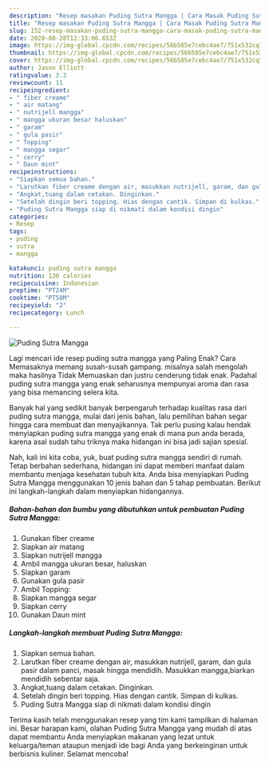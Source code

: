 ```yaml
---
description: "Resep masakan Puding Sutra Mangga | Cara Masak Puding Sutra Mangga Yang Bikin Ngiler"
title: "Resep masakan Puding Sutra Mangga | Cara Masak Puding Sutra Mangga Yang Bikin Ngiler"
slug: 152-resep-masakan-puding-sutra-mangga-cara-masak-puding-sutra-mangga-yang-bikin-ngiler
date: 2020-08-28T12:33:06.653Z
image: https://img-global.cpcdn.com/recipes/56b585e7cebc4ae7/751x532cq70/puding-sutra-mangga-foto-resep-utama.jpg
thumbnail: https://img-global.cpcdn.com/recipes/56b585e7cebc4ae7/751x532cq70/puding-sutra-mangga-foto-resep-utama.jpg
cover: https://img-global.cpcdn.com/recipes/56b585e7cebc4ae7/751x532cq70/puding-sutra-mangga-foto-resep-utama.jpg
author: Jason Elliott
ratingvalue: 3.3
reviewcount: 11
recipeingredient:
- " fiber creame"
- " air matang"
- " nutrijell mangga"
- " mangga ukuran besar haluskan"
- " garam"
- " gula pasir"
- " Topping"
- " mangga segar"
- " cerry"
- " Daun mint"
recipeinstructions:
- "Siapkan semua bahan."
- "Larutkan fiber creame dengan air, masukkan nutrijell, garam, dan gula pasir dalam panci, masak hingga mendidih. Masukkan mangga,biarkan mendidih sebentar saja."
- "Angkat,tuang dalam cetakan. Dinginkan."
- "Setelah dingin beri topping. Hias dengan cantik. Simpan di kulkas."
- "Puding Sutra Mangga siap di nikmati dalam kondisi dingin"
categories:
- Resep
tags:
- puding
- sutra
- mangga

katakunci: puding sutra mangga 
nutrition: 130 calories
recipecuisine: Indonesian
preptime: "PT24M"
cooktime: "PT58M"
recipeyield: "2"
recipecategory: Lunch

---
```



![Puding Sutra Mangga](https://img-global.cpcdn.com/recipes/56b585e7cebc4ae7/751x532cq70/puding-sutra-mangga-foto-resep-utama.jpg)

Lagi mencari ide resep puding sutra mangga yang Paling Enak? Cara Memasaknya memang susah-susah gampang. misalnya salah mengolah maka hasilnya Tidak Memuaskan dan justru cenderung tidak enak. Padahal puding sutra mangga yang enak seharusnya mempunyai aroma dan rasa yang bisa memancing selera kita.



Banyak hal yang sedikit banyak berpengaruh terhadap kualitas rasa dari puding sutra mangga, mulai dari jenis bahan, lalu pemilihan bahan segar hingga cara membuat dan menyajikannya. Tak perlu pusing kalau hendak menyiapkan puding sutra mangga yang enak di mana pun anda berada, karena asal sudah tahu triknya maka hidangan ini bisa jadi sajian spesial.


Nah, kali ini kita coba, yuk, buat puding sutra mangga sendiri di rumah. Tetap berbahan sederhana, hidangan ini dapat memberi manfaat dalam membantu menjaga kesehatan tubuh kita. Anda bisa menyiapkan Puding Sutra Mangga menggunakan 10 jenis bahan dan 5 tahap pembuatan. Berikut ini langkah-langkah dalam menyiapkan hidangannya.

<!--inarticleads1-->

##### Bahan-bahan dan bumbu yang dibutuhkan untuk pembuatan Puding Sutra Mangga:

1. Gunakan  fiber creame
1. Siapkan  air matang
1. Siapkan  nutrijell mangga
1. Ambil  mangga ukuran besar, haluskan
1. Siapkan  garam
1. Gunakan  gula pasir
1. Ambil  Topping:
1. Siapkan  mangga segar
1. Siapkan  cerry
1. Gunakan  Daun mint




<!--inarticleads2-->

##### Langkah-langkah membuat Puding Sutra Mangga:

1. Siapkan semua bahan.
1. Larutkan fiber creame dengan air, masukkan nutrijell, garam, dan gula pasir dalam panci, masak hingga mendidih. Masukkan mangga,biarkan mendidih sebentar saja.
1. Angkat,tuang dalam cetakan. Dinginkan.
1. Setelah dingin beri topping. Hias dengan cantik. Simpan di kulkas.
1. Puding Sutra Mangga siap di nikmati dalam kondisi dingin




Terima kasih telah menggunakan resep yang tim kami tampilkan di halaman ini. Besar harapan kami, olahan Puding Sutra Mangga yang mudah di atas dapat membantu Anda menyiapkan makanan yang lezat untuk keluarga/teman ataupun menjadi ide bagi Anda yang berkeinginan untuk berbisnis kuliner. Selamat mencoba!
